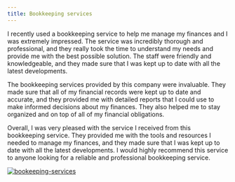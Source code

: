 ```yaml
---
title: Bookkeeping services
---
```


I recently used a bookkeeping service to help me manage my finances and I was extremely impressed. The service was incredibly thorough and professional, and they really took the time to understand my needs and provide me with the best possible solution. The staff were friendly and knowledgeable, and they made sure that I was kept up to date with all the latest developments.

The bookkeeping services provided by this company were invaluable. They made sure that all of my financial records were kept up to date and accurate, and they provided me with detailed reports that I could use to make informed decisions about my finances. They also helped me to stay organized and on top of all of my financial obligations.

Overall, I was very pleased with the service I received from this bookkeeping service. They provided me with the tools and resources I needed to manage my finances, and they made sure that I was kept up to date with all the latest developments. I would highly recommend this service to anyone looking for a reliable and professional bookkeeping service.

[![bookeeping-services](<https://dabuttonfactory.com/button.png?t=CHECK+SERVICE&f=Noto+Sans-Bold&ts=26&tc=fff&hp=45&vp=20&c=11&bgt=unicolored&bgc=4bd42f>)](<https://www.bark.com/?a_aid=5d2d0e83cdc39>)